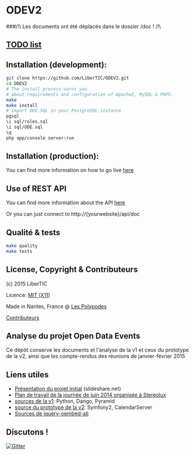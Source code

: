 # ODEV2

###/!\ Les documents ont été déplacés dans le dossier /doc ! /!\

## [TODO list](doc/TODO_list.md)

## Installation (development):

```bash
git clone https://github.com/LiberTIC/ODEV2.git
cd ODEV2
# The install process warns you
# about requirements and configuration of Apache2, MySQL & PHP5.
make
make install
# import ODE.SQL in your PostgreSQL instance
pgsql
\i sql/roles.sql
\i sql/ODE.sql
\q
php app/console server:run
```

## Installation (production):

You can find more information on how to go live [here](doc/GoingLive.md)

## Use of REST API

You can find more information about the API [here](doc/RestAPI.md)

Or you can just connect to http://{yourwebsite}/api/doc

## Qualité & tests

```bash
make quality
make tests
```

## License, Copyright & Contributeurs

(c) 2015 LiberTIC

Licence: [MIT (X11)](http://en.wikipedia.org/wiki/MIT_License)

Made in Nantes, France @ [Les Polypodes](http://lespolypodes.com)

[Contributeurs](https://github.com/LiberTIC/ODEV2/graphs/contributors)

## Analyse du projet Open Data Events

Ce dépôt conserve les documents et l'analyse de la v1 et ceux du prototype de la v2, ainsi que les compte-rendus des réunions de janvier-février 2015 

## Liens utiles

- [Présentation du projet initial](http://fr.slideshare.net/libertic/lancement-projet-ode-culture) (slideshare.net)
- [Plan de travail de la journée de juin 2014 organisée à Stereolux](http://www.stereolux.org/labo-arts-techs/ouverture-des-donnees-evenementielles-lancement-officiel-du-site-10-06-2014)
- [sources de la v1](https://github.com/LiberTIC/ODE): Python, Dango, Pyramid
- [source du prototype de la v2](https://github.com/polypodes/CalDAVClientPrototype): Symfony2, CalendarServer 
- [Sources de jquery-oembed-all](https://github.com/nfl/jquery-oembed-all)

## Discutons !

[![Gitter](https://badges.gitter.im/Join%20Chat.svg)](https://gitter.im/LiberTIC/ODEV2?utm_source=badge&utm_medium=badge&utm_campaign=pr-badge&utm_content=badge)

